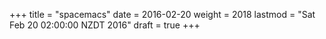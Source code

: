 +++
title = "spacemacs"
date = 2016-02-20
weight = 2018
lastmod = "Sat Feb 20 02:00:00 NZDT 2016"
draft = true
+++


